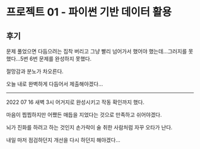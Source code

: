 # 프로젝트 01 - 파이썬 기반 데이터 활용

## 후기

문제 풀었으면 다듬으려는 집착 버리고 그냥 빨리 넘어가서 했어야 했는데...그러지를 못했다...5번 6번 문제를 완성하지 못했다.

절망감과 분노가 차오른다.

오늘 내로 완벽하게 다듬어서 제출해야겠다...

---

2022 07 16 새벽 3시 어거지로 완성시키고 작동 확인까지 했다.

마음이 찝찝하지만 어쨌든 매듭을 지었다는 것으로 만족하고 쉬어야겠다.

뇌가 진화를 하려고 하는 것인지 손가락이 술 취한 사람처럼 자꾸 오타가 난다.

내일 마저 점검하던지 개선을 다시 하던지 해야겠다...

